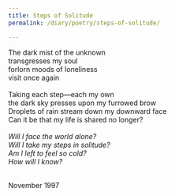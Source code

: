 ```yaml
---
title: Steps of Solitude
permalink: /diary/poetry/steps-of-solitude/

---
```

<div class="poetry">

The dark mist of the unknown<br/>
transgresses my soul<br/>
forlorn moods of loneliness<br/>
visit once again<br/>
<br/>
Taking each step—each my own<br/>
the dark sky presses upon my furrowed brow<br/>
Droplets of rain stream down my downward face<br/>
Can it be that my life is shared no longer?<br/>
<br/>
<em>Will I face the world alone?<br/>
Will I take my steps in solitude?<br/>
Am I left to feel so cold?<br/>
How will I know?</em><br/>
<br/>

<div class="poetry_date">November 1997</div>



</div>
